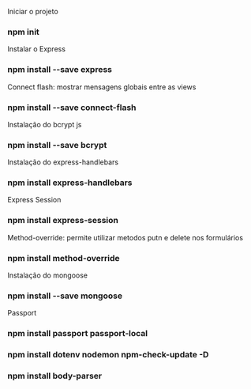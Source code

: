 Iniciar o projeto

### npm init

Instalar o Express

### npm install --save express

Connect flash: mostrar mensagens globais entre as views

### npm install --save connect-flash

Instalação do bcrypt js

### npm install --save bcrypt

Instalação do express-handlebars

### npm install express-handlebars

Express Session

### npm install express-session

Method-override: permite utilizar metodos putn e delete nos formulários

### npm install method-override

Instalação do mongoose

### npm install --save mongoose

Passport

### npm install passport passport-local

### npm install dotenv nodemon npm-check-update -D

### npm install body-parser
